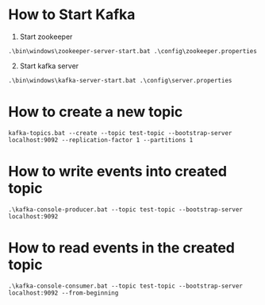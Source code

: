 # How to Start Kafka

1. Start zookeeper
```
.\bin\windows\zookeeper-server-start.bat .\config\zookeeper.properties
```

2. Start kafka server
```
.\bin\windows\kafka-server-start.bat .\config\server.properties

```

# How to create a new topic

```
kafka-topics.bat --create --topic test-topic --bootstrap-server localhost:9092 --replication-factor 1 --partitions 1
```

# How to write events into created topic
```
.\kafka-console-producer.bat --topic test-topic --bootstrap-server localhost:9092 
```

# How to read events in the created topic
```
.\kafka-console-consumer.bat --topic test-topic --bootstrap-server localhost:9092 --from-beginning  
```

